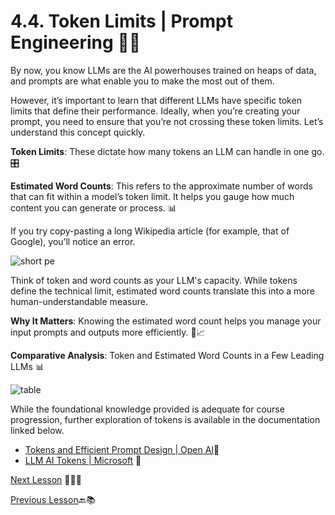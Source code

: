 # 4.4. **Token Limits | Prompt Engineering** 🚀📏

By now, you know LLMs are the AI powerhouses trained on heaps of data, and prompts are what enable you to make the most out of them.

However, it’s important to learn that different LLMs have specific token limits that define their performance. Ideally, when you’re creating your prompt, you need to ensure that you’re not crossing these token limits. Let’s understand this concept quickly.

**Token Limits**: These dictate how many tokens an LLM can handle in one go. 🎛️

**Estimated Word Counts**: This refers to the approximate number of words that can fit within a model’s token limit. It helps you gauge how much content you can generate or process. 📊

If you try copy-pasting a long Wikipedia article (for example, that of Google), you’ll notice an error.

![short pe](https://github.com/gtech-mulearn/Pathway-AI-Bootcamp/blob/main/PE-1%2C4.4.png)

Think of token and word counts as your LLM's capacity. While tokens define the technical limit, estimated word counts translate this into a more human-understandable measure.

**Why It Matters**: Knowing the estimated word count helps you manage your input prompts and outputs more efficiently. 🧠📈

**Comparative Analysis**: Token and Estimated Word Counts in a Few Leading LLMs 📊

![table](https://github.com/gtech-mulearn/Pathway-AI-Bootcamp/blob/main/PE-1%2C4.4%20table.png)

While the foundational knowledge provided is adequate for course progression, further exploration of tokens is available in the documentation linked below.

- [Tokens and Efficient Prompt Design | Open AI](https://help.openai.com/en/articles/4936856-what-are-tokens-and-how-to-count-them)📘
- [LLM AI Tokens | Microsoft](https://learn.microsoft.com/en-us/semantic-kernel/prompt-engineering/tokens) 📖

[Next Lesson](https://github.com/gtech-mulearn/Pathway-AI-Bootcamp/blob/main/Task-4.md) 📖👣🔜

[Previous Lesson](https://github.com/gtech-mulearn/Pathway-AI-Bootcamp/blob/main/Prompt%20Engineering%20Part-3.md)🔙📚


